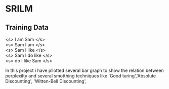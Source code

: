 # SRILM 

## Training Data
\<s> I am Sam \</s> <br>
\<s> Sam I am \</s> <br>
\<s> Sam I like \</s> <br>
\<s> Sam I do like \</s> <br>
\<s> do I like Sam \</s> <br>


In this project i have pllotted several bar graph to show the relation between perplexilty and several smotthing techniques like 'Good turing','Absolute Discounting', 'Witten-Bell Discounting',
